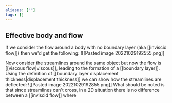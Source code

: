 ```yaml
---
aliases: [""]
tags: []
---
```


## Effective body and flow

If we consider the flow around a body with no boundary layer (aka [[inviscid flow]]) then we'd get the following:
![[Pasted image 20221029192555.png]]

Now consider the streamlines around the same object but now the flow is [[viscous flow|viscous]], leading to the formation of a [[boundary layer]]. Using the definition of [[boundary layer displacement thickness|displacement thickness]] we can show how the streamlines are deflected:
![[Pasted image 20221029192855.png]]
What should be noted is that since streamlines can't cross, in a 2D situation there is no difference between a [[inviscid flow]] where 

